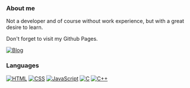 ### About me

Not a developer and of course without work experience, but with a great desire to learn.

Don't forget to visit my Github Pages.

[![Blog](https://img.shields.io/badge/Iyankdesu.github.io-364f6b?style=for-the-badge)](https://iyankdesu.github.io/)

### Languages
[![HTML](https://img.shields.io/badge/HTML-f6416c?style=for-the-badge&logo=html5&logoColor=white)](https://html.com/)
[![CSS](https://img.shields.io/badge/CSS-46cdcf?style=for-the-badge&logo=css3&logoColor=white)](http://www.css3.com/)
[![JavaScript](https://img.shields.io/badge/JavaScript-ffde7d?style=for-the-badge&logo=javascript&logoColor=white)](http://www.ecmascript.org/)
[![C](https://img.shields.io/badge/C_Programming_Language-6295cb?style=for-the-badge&logo=C&logoColor=white)](#)
[![C++](https://img.shields.io/badge/C++_Programming_Language-6295cb?style=for-the-badge&logo=C%2B%2B&logoColor=white)](https://isocpp.org)
